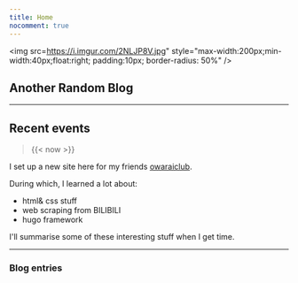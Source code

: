 ```yaml
---
title: Home
nocomment: true
---
```


<img src=https://i.imgur.com/2NLJP8V.jpg" style="max-width:200px;min-width:40px;float:right; padding:10px; border-radius: 50%" />

## Another Random Blog


--- 

## Recent events  
>{{< now >}}



I set up a new site here for my friends [owaraiclub](http://owaraiclub.com). 

During which, I learned a lot about:  

- html& css stuff  
- web scraping from BILIBILI  
- hugo framework  

I'll summarise some of these interesting stuff when I get time.

---  

### Blog entries
